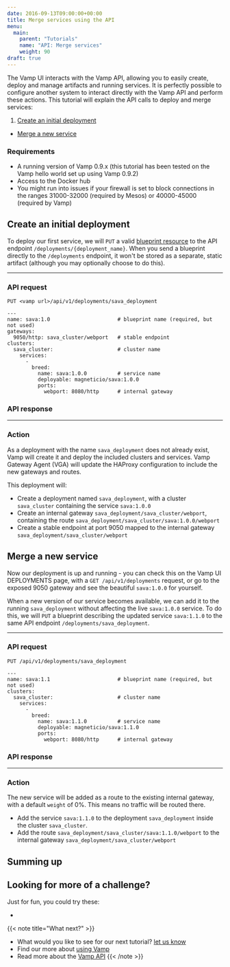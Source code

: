 ```yaml
---
date: 2016-09-13T09:00:00+00:00
title: Merge services using the API
menu:
  main:
    parent: "Tutorials"
    name: "API: Merge services"
    weight: 90
draft: true
---
```


The Vamp UI interacts with the Vamp API, allowing you to easily create, deploy and manage artifacts and running services. It is perfectly possible to configure another system to interact directly with the Vamp API and perform these actions. This tutorial will explain the API calls to deploy and merge services: 

1. [Create an initial deployment](/documentation/tutorials/merge-sevices-with-api/#create-an-initial-deployment)
- [Merge a new service](/documentation/tutorials/merge-sevices-with-api/#merge-a-new-service)

### Requirements
* A running version of Vamp 0.9.x (this tutorial has been tested on the Vamp hello world set up using Vamp 0.9.2)
* Access to the Docker hub
* You might run into issues if your firewall is set to block connections in the ranges 31000-32000 (required by Mesos) or 40000-45000 (required by Vamp) 

## Create an initial deployment
To deploy our first service, we will `PUT` a valid [blueprint resource](/documentation/api/v0.9.2/api-blueprints/#blueprint-resource) to the API endpoint `/deployments/{deployment_name}`. 
When you send a blueprint directly to the `/deployments` endpoint, it won't be stored as a separate, static artifact (although you may optionally choose to do this).

-----------------

### API request

`PUT <vamp url>/api/v1/deployments/sava_deployment`

    ---
    name: sava:1.0                      # blueprint name (required, but not used)
    gateways:
      9050/http: sava_cluster/webport   # stable endpoint   
    clusters:
      sava_cluster:                     # cluster name
        services:
          -
            breed:
              name: sava:1.0.0          # service name
              deployable: magneticio/sava:1.0.0
              ports:
                webport: 8080/http      # internal gateway

### API response


-----------------


### Action
As a deployment with the name `sava_deployment` does not already exist, Vamp will create it and deploy the included clusters and services. Vamp Gateway Agent (VGA) will update the HAProxy configuration to include the new gateways and routes. 

This deployment will:

* Create a deployment named `sava_deployment`, with a cluster `sava_cluster` containing the service `sava:1.0.0`
* Create an internal gateway `sava_deployment/sava_cluster/webport`, containing the route `sava_deployment/sava_cluster/sava:1.0.0/webport`
* Create a stable endpoint at port 9050 mapped to the internal gateway `sava_deployment/sava_cluster/webport` 


    
## Merge a new service
Now our deployment is up and running - you can check this on the Vamp UI DEPLOYMENTS page, with a `GET /api/v1/deployments` request, or go to the exposed 9050 gateway and see the beautiful `sava:1.0.0` for yourself. 

When a new version of our service becomes available, we can add it to the running `sava_deployment` without affecting the live `sava:1.0.0` service. To do this, we will `PUT` a blueprint describing the updated service `sava:1.1.0` to the same API endpoint `/deployments/sava_deployment`. 

-----------------

### API request

`PUT /api/v1/deployments/sava_deployment`

    ---
    name: sava:1.1                      # blueprint name (required, but not used)
    clusters:
      sava_cluster:                     # cluster name
        services:
          -
            breed:
              name: sava:1.1.0          # service name
              deployable: magneticio/sava:1.1.0
              ports:
                webport: 8080/http      # internal gateway
    
### API response

-----------------



### Action
The new service will be added as a route to the existing internal gateway, with a default `weight` of 0%. This means no traffic will be routed there.

* Add the service `sava:1.1.0` to the deployment `sava_deployment` inside the cluster `sava_cluster`.  
* Add the route `sava_deployment/sava_cluster/sava:1.1.0/webport` to the internal gateway `sava_deployment/sava_cluster/webport`


## Summing up


## Looking for more of a challenge?
Just for fun, you could try these:

* 

{{< note title="What next?" >}}
* What would you like to see for our next tutorial? [let us know](mailto:info@magnetic.io)
* Find our more about [using Vamp](documentation/using-vamp/artifacts)
* Read more about the [Vamp API](documentation/api/api-reference)
{{< /note >}}

